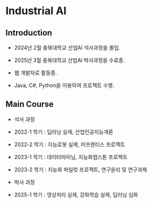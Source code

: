 # **Industrial AI** 

## Introduction

* 2024년 2월 충북대학교 산업AI 석사과정을 졸업.
* 2025년 3월 충북대학교 산업AI 박사과정을 수료중.

* 웹 개발자로 활동중.
* Java, C#, Python을 이용하여 프로젝트 수행. 

## Main Course
* 석사 과정
*  2022-1 학기 : 딥러닝 실제, 산업인공지능개론
*  2022-2 학기 : 지능로봇 실제, 어프렌티스 프로젝트
*  2023-1 학기 : 데이터마이닝, 지능화캡스톤 프로젝트
*  2023-2 학기 : 지능화 파일럿 프로젝트, 연구윤리 및 연구과제

*  박사 과정
*  2025-1 학기 : 영상처리 실제, 강화학습 실제, 딥러닝 심화
